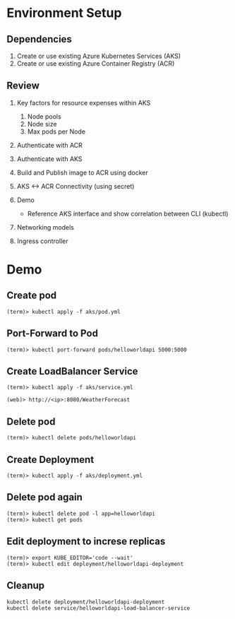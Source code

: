 # Environment Setup

## Dependencies

1. Create or use existing Azure Kubernetes Services (AKS)
2. Create or use existing Azure Container Registry (ACR)

## Review

1. Key factors for resource expenses within AKS
    
    1. Node pools
    2. Node size
    3. Max pods per Node

2. Authenticate with ACR
3. Authenticate with AKS
4. Build and Publish image to ACR using docker
5. AKS <-> ACR Connectivity (using secret)
6. Demo
    
    * Reference AKS interface and show correlation between CLI (kubectl)

7. Networking models
8. Ingress controller


# Demo

## Create pod

```
(term)> kubectl apply -f aks/pod.yml
```

## Port-Forward to Pod

```
(term)> kubectl port-forward pods/helloworldapi 5000:5000
```

## Create LoadBalancer Service

```
(term)> kubectl apply -f aks/service.yml

(web)> http://<ip>:8080/WeatherForecast
```

## Delete pod

```
(term)> kubectl delete pods/helloworldapi
```

## Create Deployment

```
(term)> kubectl apply -f aks/deployment.yml
```

## Delete pod again

```
(term)> kubectl delete pod -l app=helloworldapi
(term)> kubectl get pods
```

## Edit deployment to increse replicas

```
(term)> export KUBE_EDITOR='code --wait'
(term)> kubectl edit deployment/helloworldapi-deployment
```

## Cleanup

```
kubectl delete deployment/helloworldapi-deployment 
kubectl delete service/helloworldapi-load-balancer-service
```
